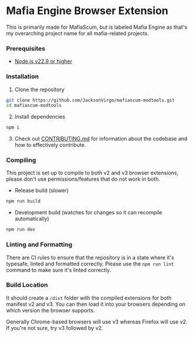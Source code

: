# Mafia Engine Browser Extension

This is primarily made for MafiaScum, but is labeled Mafia Engine as that's my overarching project name for all mafia-related projects.

### Prerequisites

-   [Node.js v22.9 or higher](https://nodejs.org/)

### Installation

1. Clone the repository

```sh
git clone https://github.com/JacksonVirgo/mafiascum-modtools.git
cd mafiascum-modtools
```

2. Install dependencies

```sh
npm i
```

3. Check out [CONTRIBUTING.md](CONTRIBUTING.md) for information about the codebase and how to effectively contribute.

### Compiling

This project is set up to compile to both v2 and v3 browser extensions, please don't use permissions/features that do not work in both.

-   Release build (slower)

```bash
npm run build
```

-   Development build (watches for changes so it can recompile automatically)

```bash
npm run dev
```

### Linting and Formatting

There are CI rules to ensure that the repository is in a state where it's typesafe, linted and formatted correctly. Please use the `npm run lint` command to make sure it's linted correctly.

### Build Location

It should create a `/dist` folder with the compiled extensions for both manifest v2 and v3. You can then load it into your browsers depending on which version the browser supports.

Generally Chrome-based browsers will use v3 whereas Firefox will use v2. If you're not sure, try v3 followed by v2.
